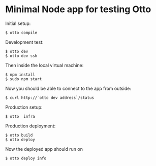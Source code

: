 # Minimal Node app for testing Otto

Initial setup:

    $ otto compile

Development test:

    $ otto dev
    $ otto dev ssh

Then inside the local virtual machine:

    $ npm install
    $ sudo npm start

Now you should be able to connect to the app from outside:

    $ curl http://`otto dev address`/status

Production setup:

    $ otto  infra

Production deployment:

    $ otto build
    $ otto deploy

Now the deployed app should run on

    $ otto deploy info

